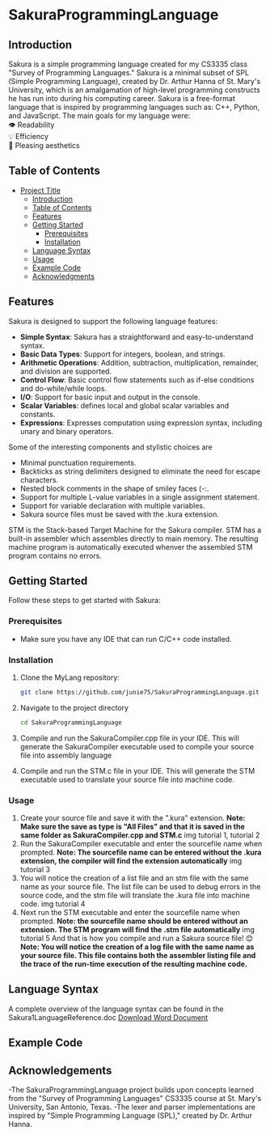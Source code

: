 # SakuraProgrammingLanguage

## Introduction 
Sakura is a simple programming language created for my CS3335 class "Survey of Programming Languages." 
Sakura is a minimal subset of SPL (Simple Programming Language), created by Dr. Arthur Hanna of St. Mary's University, which is an amalgamation of high-level programming constructs he has run into during his computing career. 
Sakura is a free-format language that is inspired by programming languages such as: C++, Python, and JavaScript. 
The main goals for my language were: <br>
 👁️ Readability <br>
 💡 Efficiency <br>
 🩷 Pleasing aesthetics <br>

 ## Table of Contents

- [Project Title](#SakuraProgrammingLanguage)
  - [Introduction](#introduction)
  - [Table of Contents](#table-of-contents)
  - [Features](#features)
  - [Getting Started](#getting-started)
    - [Prerequisites](#prerequisites)
    - [Installation](#installation)
  - [Language Syntax](#language-syntax)
  - [Usage](#usage)
  - [Example Code](#example-code)
  - [Acknowledgments](#acknowledgments)

## Features
Sakura is designed to support the following language features:
- **Simple Syntax**: Sakura has a straightforward and easy-to-understand syntax.
- **Basic Data Types**: Support for integers, boolean, and strings.
- **Arithmetic Operations**: Addition, subtraction, multiplication, remainder, and division are supported.
- **Control Flow**: Basic control flow statements such as if-else conditions and do-while/while loops.
- **I/O**: Support for basic input and output in the console.
- **Scalar Variables**: defines local and global scalar variables and constants.
- **Expressions**: Expresses computation using expression syntax, including unary and binary operators.

Some of the interesting components and stylistic choices are 
- Minimal punctuation requirements.
- Backticks as string delimiters designed to eliminate the need for escape characters.
- Nested block comments in the shape of smiley faces (-:.
- Support for multiple L-value variables in a single assignment statement.
- Support for variable declaration with multiple variables.
- Sakura source files must be saved with the .kura extension. 

 STM is the Stack-based Target Machine for the Sakura compiler. STM has a built-in assembler which assembles directly to main memory. 
 The resulting machine program is automatically executed whenver the assembled STM program contains no errors. 

## Getting Started

Follow these steps to get started with Sakura:

### Prerequisites

- Make sure you have any IDE that can run C/C++ code installed.

### Installation

1. Clone the MyLang repository:

   ```bash
   git clone https://github.com/junie75/SakuraProgrammingLanguage.git

2. Navigate to the project directory
   ```bash
   cd SakuraProgrammingLanguage

3. Compile and run the SakuraCompiler.cpp file in your IDE. This will generate the SakuraCompiler executable used to compile your source file into assembly language

4. Compile and run the STM.c file in your IDE. This will generate the STM executable used to translate your source file into machine code.

### Usage

1. Create your source file and save it with the ".kura" extension. **Note: Make sure the save as type is "All Files" and that it is saved in the same folder as SakuraCompiler.cpp and STM.c**
   img tutorial 1, tutorial 2
2. Run the SakuraCompiler executable and enter the sourcefile name when prompted. **Note: The sourcefile name can be entered without the .kura extension, the compiler will find the extension automatically**
   img tutorial 3
3. You will notice the creation of a list file and an stm file with the same name as your source file. The list file can be used to debug errors in the source code, and the stm file will translate the .kura file into machine code.
   img tutorial 4
4. Next run the STM executable and enter the sourcefile name when prompted. **Note: the sourcefile name should be entered without an extension. The STM program will find the .stm file automatically**
   img tutorial 5
   And that is how you compile and run a Sakura source file! 😊
   **Note: You will notice the creation of a log file with the same name as your source file. This file contains both the assembler listing file and the trace of the run-time execution of the resulting machine code.**

## Language Syntax

A complete overview of the language syntax can be found in the Sakura1LanguageReference.doc [Download Word Document](https://github.com/junie75/SakuraProgrammingLanguage/blob/master/Sakura1LanguageReference.doc)

## Example Code

## Acknowledgements
-The SakuraProgrammingLanguage project builds upon concepts learned from the "Survey of Programming Languages" CS3335 course at St. Mary's University, San Antonio, Texas.
-The lexer and parser implementations are inspired by "Simple Programming Language (SPL)," created by Dr. Arthur Hanna.

